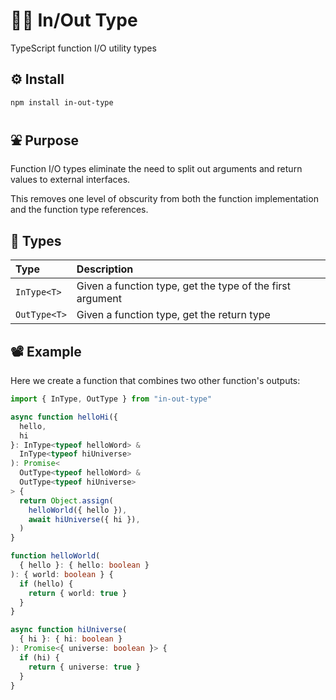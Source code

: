 # 🐕‍🦺 In/Out Type

TypeScript function I/O utility types

## ⚙️ Install

```bash
npm install in-out-type
```

## ⛲ Purpose

Function I/O types eliminate the need to split out arguments and return values to external interfaces.

This removes one level of obscurity from both the function implementation and the function type references.

## 👻 Types

| Type | Description |
| :--- | :--- |
| `InType<T>` | Given a function type, get the type of the first argument |
| `OutType<T>` | Given a function type, get the return type |

## 📽️ Example

Here we create a function that combines two other function's outputs:

```typescript
import { InType, OutType } from "in-out-type"

async function helloHi({
  hello,
  hi
}: InType<typeof helloWord> &
  InType<typeof hiUniverse>
): Promise<
  OutType<typeof helloWord> &
  OutType<typeof hiUniverse>
> {
  return Object.assign(
    helloWorld({ hello }),
    await hiUniverse({ hi }),
  )
}

function helloWorld(
  { hello }: { hello: boolean }
): { world: boolean } {
  if (hello) {
    return { world: true }
  }
}

async function hiUniverse(
  { hi }: { hi: boolean }
): Promise<{ universe: boolean }> {
  if (hi) {
    return { universe: true }
  }
}
```